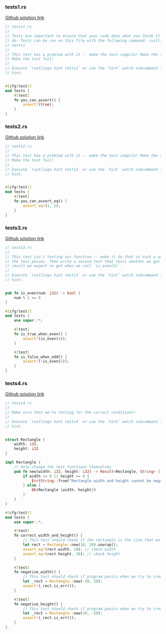

### tests1.rs

[Github solution link](https://github.com/pavithranrao/rustlings/blob/main/exercises/17_tests/tests1.rs)
```rust
// tests1.rs
//
// Tests are important to ensure that your code does what you think it should
// do. Tests can be run on this file with the following command: rustlings run
// tests1
//
// This test has a problem with it -- make the test compile! Make the test pass!
// Make the test fail!
//
// Execute `rustlings hint tests1` or use the `hint` watch subcommand for a
// hint.


#[cfg(test)]
mod tests {
    #[test]
    fn you_can_assert() {
        assert!(true);
    }
}

```

### tests2.rs

[Github solution link](https://github.com/pavithranrao/rustlings/blob/main/exercises/17_tests/tests2.rs)
```rust
// tests2.rs
//
// This test has a problem with it -- make the test compile! Make the test pass!
// Make the test fail!
//
// Execute `rustlings hint tests2` or use the `hint` watch subcommand for a
// hint.


#[cfg(test)]
mod tests {
    #[test]
    fn you_can_assert_eq() {
        assert_eq!(1, 1);
    }
}

```

### tests3.rs

[Github solution link](https://github.com/pavithranrao/rustlings/blob/main/exercises/17_tests/tests3.rs)
```rust
// tests3.rs
//
// This test isn't testing our function -- make it do that in such a way that
// the test passes. Then write a second test that tests whether we get the
// result we expect to get when we call `is_even(5)`.
//
// Execute `rustlings hint tests3` or use the `hint` watch subcommand for a
// hint.


pub fn is_even(num: i32) -> bool {
    num % 2 == 0
}

#[cfg(test)]
mod tests {
    use super::*;

    #[test]
    fn is_true_when_even() {
        assert!(is_even(4));
    }

    #[test]
    fn is_false_when_odd() {
        assert!(!is_even(5));
    }
}

```

### tests4.rs

[Github solution link](https://github.com/pavithranrao/rustlings/blob/main/exercises/17_tests/tests4.rs)
```rust
// tests4.rs
//
// Make sure that we're testing for the correct conditions!
//
// Execute `rustlings hint tests4` or use the `hint` watch subcommand for a
// hint.


struct Rectangle {
    width: i32,
    height: i32
}

impl Rectangle {
    // Only change the test functions themselves
    pub fn new(width: i32, height: i32) -> Result<Rectangle, String> {
        if width <= 0 || height <= 0 {
            Err(String::from("Rectangle width and height cannot be negative!"))
        } else {
            Ok(Rectangle {width, height})
        }
    }
}

#[cfg(test)]
mod tests {
    use super::*;

    #[test]
    fn correct_width_and_height() {
        // This test should check if the rectangle is the size that we pass into its constructor
        let rect = Rectangle::new(10, 20).unwrap();
        assert_eq!(rect.width, 10); // check width
        assert_eq!(rect.height, 20); // check height
    }

    #[test]
    fn negative_width() {
        // This test should check if program panics when we try to create rectangle with negative width
        let _rect = Rectangle::new(-10, 10);
        assert!(_rect.is_err());
    }

    #[test]
    fn negative_height() {
        // This test should check if program panics when we try to create rectangle with negative height
        let _rect = Rectangle::new(10, -10);
        assert!(_rect.is_err());
    }
}

```